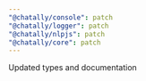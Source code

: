 ```yaml
---
"@chatally/console": patch
"@chatally/logger": patch
"@chatally/nlpjs": patch
"@chatally/core": patch
---
```


Updated types and documentation
